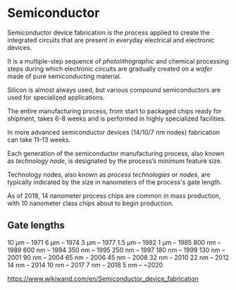 # Semiconductor

Semiconductor device fabrication is the process applied to create the integrated circuits that are present in everyday electrical and electronic devices.

It is a multiple-step sequence of _photolithographic_ and chemical processing steps during which electronic circuits are gradually created on a _wafer_ made of pure semiconducting material.

Silicon is almost always used, but various compound semiconductors are used for specialized applications.

The entire manufacturing process, from start to packaged chips ready for shipment, takes 6-8 weeks and is performed in highly specialized facilities.

In more advanced semiconductor devices (14/10/7 nm nodes) fabrication can take 11–13 weeks.

Each generation of the semiconductor manufacturing process, also known as *technology node*, is designated by the process’s minimum feature size.

Technology nodes, also known as *process technologies* or *nodes*, are typically indicated by the size in nanometers of the process's gate length.

As of 2018, 14 nanometer process chips are common in mass production, with 10 nanometer class chips about to begin production.


## Gate lengths

 10 µm – 1971
  6 µm – 1974
  3 µm – 1977
1.5 µm – 1982
  1 µm – 1985
800 nm – 1989
600 nm – 1994
350 nm – 1995
250 nm – 1997
180 nm – 1999
130 nm – 2001
 90 nm – 2004
 65 nm – 2006
 45 nm – 2008
 32 nm – 2010
 22 nm – 2012
 14 nm – 2014
 10 nm – 2017
  7 nm – 2018
  5 nm – ~2020



https://www.wikiwand.com/en/Semiconductor_device_fabrication
